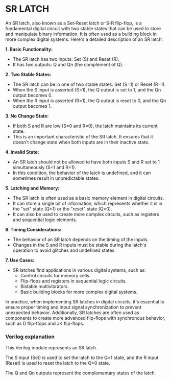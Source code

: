 # SR LATCH

An SR latch, also known as a Set-Reset latch or S-R flip-flop, is a fundamental digital circuit with two stable states that can be used to store and manipulate binary information. It is often used as a building block in more complex digital systems. Here's a detailed description of an SR latch:

**1. Basic Functionality:**
   - The SR latch has two inputs: Set (S) and Reset (R).
   - It has two outputs: Q and Qn (the complement of Q).

**2. Two Stable States:**
   - The SR latch can be in one of two stable states: Set (S=1) or Reset (R=1).
   - When the S input is asserted (S=1), the Q output is set to 1, and the Qn output becomes 0.
   - When the R input is asserted (R=1), the Q output is reset to 0, and the Qn output becomes 1.

**3. No Change State:**
   - If both S and R are low (S=0 and R=0), the latch maintains its current state.
   - This is an important characteristic of the SR latch. It ensures that it doesn't change state when both inputs are in their inactive state.

**4. Invalid State:**
   - An SR latch should not be allowed to have both inputs S and R set to 1 simultaneously (S=1 and R=1).
   - In this condition, the behavior of the latch is undefined, and it can sometimes result in unpredictable states.

**5. Latching and Memory:**
   - The SR latch is often used as a basic memory element in digital circuits.
   - It can store a single bit of information, which represents whether it is in the "set" state (Q=1) or the "reset" state (Q=0).
   - It can also be used to create more complex circuits, such as registers and sequential logic elements.

**6. Timing Considerations:**
   - The behavior of an SR latch depends on the timing of the inputs.
   - Changes in the S and R inputs must be stable during the latch's operation to avoid glitches and undefined states.

**7. Use Cases:**
   - SR latches find applications in various digital systems, such as:
     - Control circuits for memory cells.
     - Flip-flops and registers in sequential logic circuits.
     - Bistable multivibrators.
     - Basic building blocks for more complex digital systems.

In practice, when implementing SR latches in digital circuits, it's essential to ensure proper timing and input signal synchronization to prevent unexpected behavior. Additionally, SR latches are often used as components to create more advanced flip-flops with synchronous behavior, such as D flip-flops and JK flip-flops.

### Verilog explanation

This Verilog module represents an SR latch. 

The S input (Set) is used to set the latch to the Q=1 state, and the R input (Reset) is used to reset the latch to the Q=0 state. 

The Q and Qn outputs represent the complementary states of the latch.
